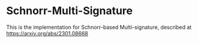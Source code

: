 # Schnorr-Multi-Signature
This is the implementation for Schnorr-based Multi-signature, described at https://arxiv.org/abs/2301.08668 
